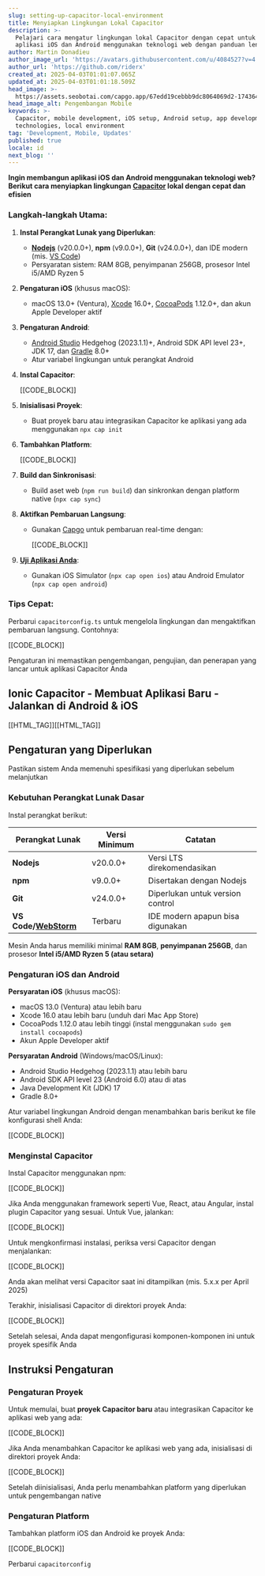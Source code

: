 ```yaml
---
slug: setting-up-capacitor-local-environment
title: Menyiapkan Lingkungan Lokal Capacitor
description: >-
  Pelajari cara mengatur lingkungan lokal Capacitor dengan cepat untuk membuat
  aplikasi iOS dan Android menggunakan teknologi web dengan panduan lengkap ini.
author: Martin Donadieu
author_image_url: 'https://avatars.githubusercontent.com/u/4084527?v=4'
author_url: 'https://github.com/riderx'
created_at: 2025-04-03T01:01:07.065Z
updated_at: 2025-04-03T01:01:18.509Z
head_image: >-
  https://assets.seobotai.com/capgo.app/67edd19cebbb9dc8064069d2-1743642078509.jpg
head_image_alt: Pengembangan Mobile
keywords: >-
  Capacitor, mobile development, iOS setup, Android setup, app development, web
  technologies, local environment
tag: 'Development, Mobile, Updates'
published: true
locale: id
next_blog: ''
---
```


**Ingin membangun aplikasi iOS dan Android menggunakan teknologi web? Berikut cara menyiapkan lingkungan [Capacitor](https://capacitorjscom/) lokal dengan cepat dan efisien**

### Langkah-langkah Utama:

1.  **Instal Perangkat Lunak yang Diperlukan**:
    
    -   **[Nodejs](https://nodejsorg/en)** (v20.0.0+), **npm** (v9.0.0+), **Git** (v24.0.0+), dan IDE modern (mis. [VS Code](https://codevisualstudiocom/))
    -   Persyaratan sistem: RAM 8GB, penyimpanan 256GB, prosesor Intel i5/AMD Ryzen 5
2.  **Pengaturan iOS** (khusus macOS):
    
    -   macOS 13.0+ (Ventura), [Xcode](https://developerapplecom/xcode/) 16.0+, [CocoaPods](https://cocoapodsorg/) 1.12.0+, dan akun Apple Developer aktif
3.  **Pengaturan Android**:
    
    -   [Android Studio](https://developerandroidcom/studio) Hedgehog (2023.1.1)+, Android SDK API level 23+, JDK 17, dan [Gradle](https://gradleorg/) 8.0+
    -   Atur variabel lingkungan untuk perangkat Android
4.  **Instal Capacitor**:
    
    [[CODE_BLOCK]]
    
5.  **Inisialisasi Proyek**:
    
    -   Buat proyek baru atau integrasikan Capacitor ke aplikasi yang ada menggunakan `npx cap init`
6.  **Tambahkan Platform**:
    
    [[CODE_BLOCK]]
    
7.  **Build dan Sinkronisasi**:
    
    -   Build aset web (`npm run build`) dan sinkronkan dengan platform native (`npx cap sync`)
8.  **Aktifkan Pembaruan Langsung**:
    
    -   Gunakan [Capgo](https://capgo.app/) untuk pembaruan real-time dengan:
        
        [[CODE_BLOCK]]
        
9.  **[Uji Aplikasi Anda](https://capgo.app/docs/plugin/debugging/)**:
    
    -   Gunakan iOS Simulator (`npx cap open ios`) atau Android Emulator (`npx cap open android`)

### Tips Cepat:

Perbarui `capacitorconfig.ts` untuk mengelola lingkungan dan mengaktifkan pembaruan langsung. Contohnya:

[[CODE_BLOCK]]

Pengaturan ini memastikan pengembangan, pengujian, dan penerapan yang lancar untuk aplikasi Capacitor Anda

## Ionic Capacitor - Membuat Aplikasi Baru - Jalankan di Android & iOS

[[HTML_TAG]][[HTML_TAG]]

## Pengaturan yang Diperlukan

Pastikan sistem Anda memenuhi spesifikasi yang diperlukan sebelum melanjutkan

### Kebutuhan Perangkat Lunak Dasar

Instal perangkat berikut:

| Perangkat Lunak | Versi Minimum | Catatan |
| --- | --- | --- |
| **Nodejs** | v20.0.0+ | Versi LTS direkomendasikan |
| **npm** | v9.0.0+ | Disertakan dengan Nodejs |
| **Git** | v24.0.0+ | Diperlukan untuk version control |
| **VS Code/[WebStorm](https://wwwjetbrainscom/webstorm/)** | Terbaru | IDE modern apapun bisa digunakan |

Mesin Anda harus memiliki minimal **RAM 8GB**, **penyimpanan 256GB**, dan prosesor **Intel i5/AMD Ryzen 5 (atau setara)**

### Pengaturan iOS dan Android

**Persyaratan iOS** (khusus macOS):

-   macOS 13.0 (Ventura) atau lebih baru
-   Xcode 16.0 atau lebih baru (unduh dari Mac App Store)
-   CocoaPods 1.12.0 atau lebih tinggi (instal menggunakan `sudo gem install cocoapods`)
-   Akun Apple Developer aktif

**Persyaratan Android** (Windows/macOS/Linux):

-   Android Studio Hedgehog (2023.1.1) atau lebih baru
-   Android SDK API level 23 (Android 6.0) atau di atas
-   Java Development Kit (JDK) 17
-   Gradle 8.0+

Atur variabel lingkungan Android dengan menambahkan baris berikut ke file konfigurasi shell Anda:

[[CODE_BLOCK]]

### Menginstal Capacitor

Instal Capacitor menggunakan npm:

[[CODE_BLOCK]]

Jika Anda menggunakan framework seperti Vue, React, atau Angular, instal plugin Capacitor yang sesuai. Untuk Vue, jalankan:

[[CODE_BLOCK]]

Untuk mengkonfirmasi instalasi, periksa versi Capacitor dengan menjalankan:

[[CODE_BLOCK]]

Anda akan melihat versi Capacitor saat ini ditampilkan (mis. 5.x.x per April 2025)

Terakhir, inisialisasi Capacitor di direktori proyek Anda:

[[CODE_BLOCK]]

Setelah selesai, Anda dapat mengonfigurasi komponen-komponen ini untuk proyek spesifik Anda

## Instruksi Pengaturan

### Pengaturan Proyek

Untuk memulai, buat **proyek Capacitor baru** atau integrasikan Capacitor ke aplikasi web yang ada:

[[CODE_BLOCK]]

Jika Anda menambahkan Capacitor ke aplikasi web yang ada, inisialisasi di direktori proyek Anda:

[[CODE_BLOCK]]

Setelah diinisialisasi, Anda perlu menambahkan platform yang diperlukan untuk pengembangan native

### Pengaturan Platform

Tambahkan platform iOS dan Android ke proyek Anda:

[[CODE_BLOCK]]

Perbarui `capacitorconfig`